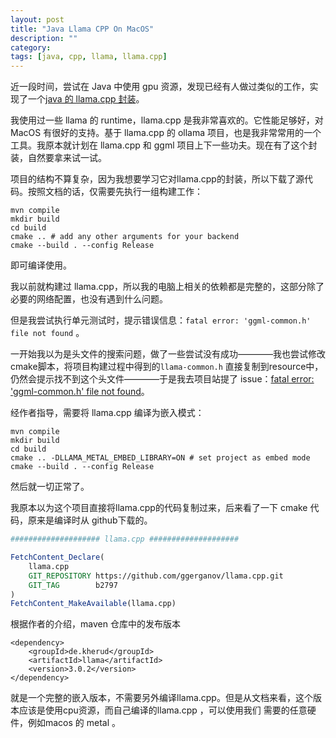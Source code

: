 ```yaml
---
layout: post
title: "Java Llama CPP On MacOS"
description: ""
category: 
tags: [java, cpp, llama, llama.cpp]
---
```



近一段时间，尝试在 Java 中使用 gpu 资源，发现已经有人做过类似的工作，实现了一个[java 的 llama.cpp 封装](https://github.com/kherud/java-llama.cpp)。

我使用过一些 llama 的 runtime，llama.cpp 是我非常喜欢的。它性能足够好，对 MacOS 有很好的支持。基于 llama.cpp 的 ollama 
项目，也是我非常常用的一个工具。我原本就计划在 llama.cpp 和 ggml 项目上下一些功夫。现在有了这个封装，自然要拿来试一试。

项目的结构不算复杂，因为我想要学习它对llama.cpp的封装，所以下载了源代码。按照文档的话，仅需要先执行一组构建工作：

```shell
mvn compile
mkdir build
cd build
cmake .. # add any other arguments for your backend
cmake --build . --config Release
```

即可编译使用。

我以前就构建过 llama.cpp，所以我的电脑上相关的依赖都是完整的，这部分除了必要的网络配置，也没有遇到什么问题。

但是我尝试执行单元测试时，提示错误信息：`fatal error: 'ggml-common.h' file not found` 。

一开始我以为是头文件的搜索问题，做了一些尝试没有成功————我也尝试修改cmake脚本，将项目构建过程中得到的`llama-common.h` 直接复制到resource中，仍然会提示找不到这个头文件————于是我去项目站提了 issue：[fatal error: 'ggml-common.h' file not found](https://github.com/kherud/java-llama.cpp/issues/61)。

经作者指导，需要将 llama.cpp 编译为嵌入模式：

```
mvn compile
mkdir build
cd build
cmake .. -DLLAMA_METAL_EMBED_LIBRARY=ON # set project as embed mode
cmake --build . --config Release
```

然后就一切正常了。

我原本以为这个项目直接将llama.cpp的代码复制过来，后来看了一下 cmake 代码，原来是编译时从 github下载的。

```cmake
#################### llama.cpp ####################

FetchContent_Declare(
	llama.cpp
	GIT_REPOSITORY https://github.com/ggerganov/llama.cpp.git
	GIT_TAG        b2797
)
FetchContent_MakeAvailable(llama.cpp)
```

根据作者的介绍，maven 仓库中的发布版本

```pom
<dependency>
    <groupId>de.kherud</groupId>
    <artifactId>llama</artifactId>
    <version>3.0.2</version>
</dependency>
```

就是一个完整的嵌入版本，不需要另外编译llama.cpp。但是从文档来看，这个版本应该是使用cpu资源，而自己编译的llama.cpp ，可以使用我们
需要的任意硬件，例如macos 的 metal 。
